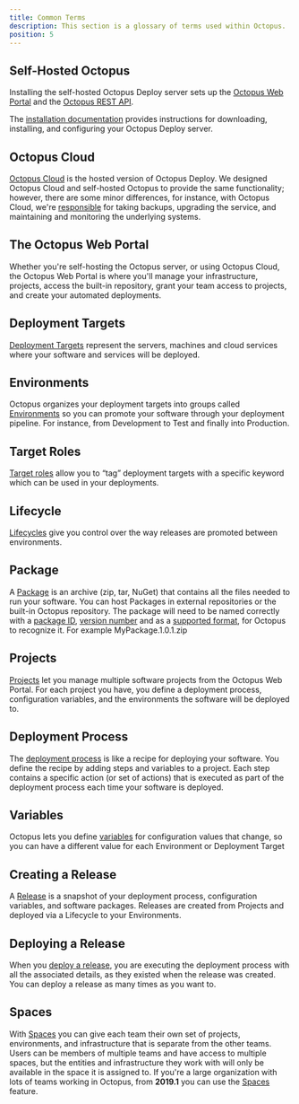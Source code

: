```yaml
---
title: Common Terms
description: This section is a glossary of terms used within Octopus.
position: 5
---
```


## Self-Hosted Octopus

Installing the self-hosted Octopus Deploy server sets up the [Octopus Web Portal](/docs/getting-started/index.md#the-octopus-web-portal) and the [Octopus REST API](/docs/octopus-rest-api/index.md).

The [installation documentation](/docs/installation/index.md) provides instructions for downloading, installing, and configuring your Octopus Deploy server.

## Octopus Cloud

[Octopus Cloud](/docs/octopus-cloud/index.md) is the hosted version of Octopus Deploy. We designed Octopus Cloud and self-hosted Octopus to provide the same functionality; however, there are some minor differences, for instance, with Octopus Cloud, we're [responsible](/docs/administration/security/index.md#responsibility) for taking backups, upgrading the service, and maintaining and monitoring the underlying systems.

## The Octopus Web Portal

Whether you're self-hosting the Octopus server, or using Octopus Cloud, the Octopus Web Portal is where you'll manage your infrastructure, projects, access the built-in repository, grant your team access to projects, and create your automated deployments.

## Deployment Targets

[Deployment Targets](/docs/infrastructure/deployment-targets/index.md) represent the servers, machines and cloud services where your software and services will be deployed.

## Environments

Octopus organizes your deployment targets into groups called [Environments](/docs/infrastructure/environments/index.md) so you can promote your software through your deployment pipeline. For instance, from Development to Test and finally into Production.

## Target Roles

[Target roles](/docs/infrastructure/deployment-targets/target-roles/index.md) allow you to “tag” deployment targets with a specific keyword which can be used in your deployments.

## Lifecycle

[Lifecycles](/docs/deployment-process/lifecycles/index.md) give you control over the way releases are promoted between environments.

## Package

A [Package](/docs/packaging-applications/index.md) is an archive (zip, tar, NuGet) that contains all the files needed to run your software. You can host Packages in external repositories or the built-in Octopus repository. The package will need to be named correctly with a [package ID](/docs/packaging-applications/index.md#package-id), [version number](/docs/packaging-applications/index.md#version-numbers) and as a [supported format](/docs/packaging-applications/index.md#supported-formats), for Octopus to recognize it. For example MyPackage.1.0.1.zip

## Projects

[Projects](/docs/deployment-process/projects/index.md) let you manage multiple software projects from the Octopus Web Portal. For each project you have, you define a deployment process, configuration variables, and the environments the software will be deployed to.

## Deployment Process

The [deployment process](/docs/deployment-process/index.md) is like a recipe for deploying your software. You define the recipe by adding steps and variables to a project. Each step contains a specific action (or set of actions) that is executed as part of the deployment process each time your software is deployed.

## Variables

Octopus lets you define [variables](/docs/deployment-process/variables/index.md) for configuration values that change, so you can have a different value for each Environment or Deployment Target

## Creating a Release

A [Release](/docs/deployment-process/releases/index.md) is a snapshot of your deployment process, configuration variables, and software packages. Releases are created from Projects and deployed via a Lifecycle to your Environments.

## Deploying a Release

When you [deploy a release](/docs/deployment-process/releases/index.md), you are executing the deployment process with all the associated details, as they existed when the release was created. You can deploy a release as many times as you want to.

## Spaces

With [Spaces](/docs/administration/spaces/index.md) you can give each team their own set of projects, environments, and infrastructure that is separate from the other teams.
Users can be members of multiple teams and have access to multiple spaces, but the entities and infrastructure they work with will only be available in the space it is assigned to.
If you're a large organization with lots of teams working in Octopus, from **2019.1** you can use the [Spaces](/docs/administration/spaces/index.md) feature.
